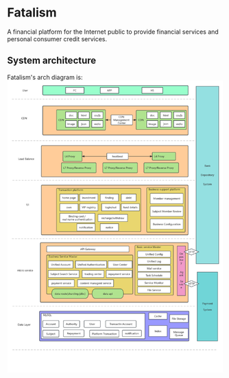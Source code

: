 # Fatalism
A financial platform for the Internet public to provide financial services and personal consumer credit services.

## System architecture

Fatalism's arch diagram is:
![](arch.png)